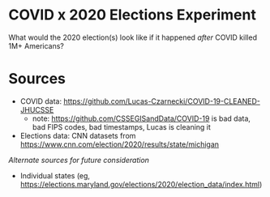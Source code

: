 # COVID x 2020 Elections Experiment

What would the 2020 election(s) look like if it happened _after_ COVID killed 1M+ Americans?

# Sources

* COVID data: https://github.com/Lucas-Czarnecki/COVID-19-CLEANED-JHUCSSE
  * note: https://github.com/CSSEGISandData/COVID-19 is bad data, bad FIPS codes, bad timestamps, Lucas is cleaning it
* Elections data: CNN datasets from https://www.cnn.com/election/2020/results/state/michigan

*Alternate sources for future consideration*

* Individual states (eg, https://elections.maryland.gov/elections/2020/election_data/index.html)